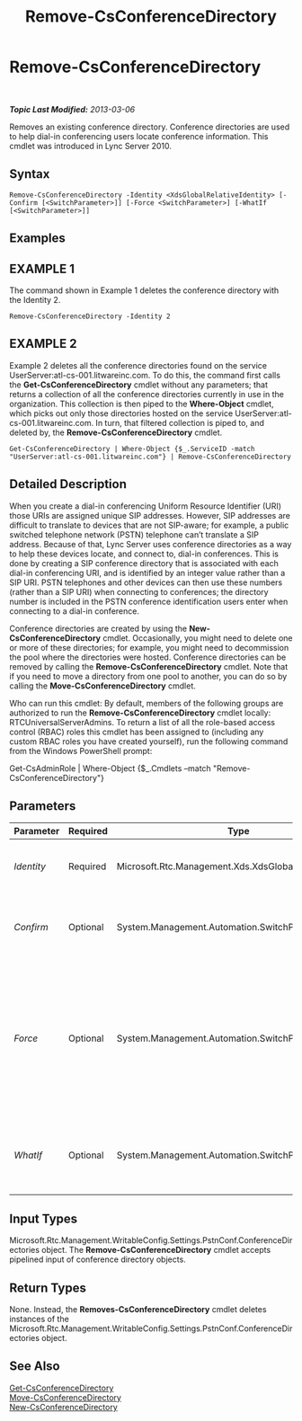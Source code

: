﻿---
title: Remove-CsConferenceDirectory
TOCTitle: Remove-CsConferenceDirectory
ms:assetid: c2c62a14-f3f3-472f-bf91-1fcea9e45425
ms:mtpsurl: https://technet.microsoft.com/en-us/library/Gg412961(v=OCS.15)
ms:contentKeyID: 48185335
ms.date: 07/23/2014
mtps_version: v=OCS.15
---

<div data-xmlns="http://www.w3.org/1999/xhtml">

<div class="topic" data-xmlns="http://www.w3.org/1999/xhtml" data-msxsl="urn:schemas-microsoft-com:xslt" data-cs="http://msdn.microsoft.com/en-us/">

<div data-asp="http://msdn2.microsoft.com/asp">

# Remove-CsConferenceDirectory

</div>

<div id="mainSection">

<div id="mainBody">

<span> </span>

_**Topic Last Modified:** 2013-03-06_

Removes an existing conference directory. Conference directories are used to help dial-in conferencing users locate conference information. This cmdlet was introduced in Lync Server 2010.

<div>

## Syntax

    Remove-CsConferenceDirectory -Identity <XdsGlobalRelativeIdentity> [-Confirm [<SwitchParameter>]] [-Force <SwitchParameter>] [-WhatIf [<SwitchParameter>]]

</div>

<div>

## Examples

<div>

## EXAMPLE 1

The command shown in Example 1 deletes the conference directory with the Identity 2.

    Remove-CsConferenceDirectory -Identity 2

</div>

<div>

## EXAMPLE 2

Example 2 deletes all the conference directories found on the service UserServer:atl-cs-001.litwareinc.com. To do this, the command first calls the **Get-CsConferenceDirectory** cmdlet without any parameters; that returns a collection of all the conference directories currently in use in the organization. This collection is then piped to the **Where-Object** cmdlet, which picks out only those directories hosted on the service UserServer:atl-cs-001.litwareinc.com. In turn, that filtered collection is piped to, and deleted by, the **Remove-CsConferenceDirectory** cmdlet.

    Get-CsConferenceDirectory | Where-Object {$_.ServiceID -match "UserServer:atl-cs-001.litwareinc.com"} | Remove-CsConferenceDirectory

</div>

</div>

<div>

## Detailed Description

When you create a dial-in conferencing Uniform Resource Identifier (URI) those URIs are assigned unique SIP addresses. However, SIP addresses are difficult to translate to devices that are not SIP-aware; for example, a public switched telephone network (PSTN) telephone can’t translate a SIP address. Because of that, Lync Server uses conference directories as a way to help these devices locate, and connect to, dial-in conferences. This is done by creating a SIP conference directory that is associated with each dial-in conferencing URI, and is identified by an integer value rather than a SIP URI. PSTN telephones and other devices can then use these numbers (rather than a SIP URI) when connecting to conferences; the directory number is included in the PSTN conference identification users enter when connecting to a dial-in conference.

Conference directories are created by using the **New-CsConferenceDirectory** cmdlet. Occasionally, you might need to delete one or more of these directories; for example, you might need to decommission the pool where the directories were hosted. Conference directories can be removed by calling the **Remove-CsConferenceDirectory** cmdlet. Note that if you need to move a directory from one pool to another, you can do so by calling the **Move-CsConferenceDirectory** cmdlet.

Who can run this cmdlet: By default, members of the following groups are authorized to run the **Remove-CsConferenceDirectory** cmdlet locally: RTCUniversalServerAdmins. To return a list of all the role-based access control (RBAC) roles this cmdlet has been assigned to (including any custom RBAC roles you have created yourself), run the following command from the Windows PowerShell prompt:

Get-CsAdminRole | Where-Object {$\_.Cmdlets –match "Remove-CsConferenceDirectory"}

</div>

<div>

## Parameters


<table>
<colgroup>
<col style="width: 25%" />
<col style="width: 25%" />
<col style="width: 25%" />
<col style="width: 25%" />
</colgroup>
<thead>
<tr class="header">
<th>Parameter</th>
<th>Required</th>
<th>Type</th>
<th>Description</th>
</tr>
</thead>
<tbody>
<tr class="odd">
<td><p><em>Identity</em></p></td>
<td><p>Required</p></td>
<td><p>Microsoft.Rtc.Management.Xds.XdsGlobalRelativeIdentity</p></td>
<td><p>Numeric identity of the conference directory to be removed.</p></td>
</tr>
<tr class="even">
<td><p><em>Confirm</em></p></td>
<td><p>Optional</p></td>
<td><p>System.Management.Automation.SwitchParameter</p></td>
<td><p>Prompts you for confirmation before executing the command.</p></td>
</tr>
<tr class="odd">
<td><p><em>Force</em></p></td>
<td><p>Optional</p></td>
<td><p>System.Management.Automation.SwitchParameter</p></td>
<td><p>When present, removes the conference directory even if the pool that hosts the directory is currently unavailable. By default, the <strong>Remove-CsConferenceDirectory</strong> cmdlet will not remove directories if the corresponding pool cannot be contacted.</p></td>
</tr>
<tr class="even">
<td><p><em>WhatIf</em></p></td>
<td><p>Optional</p></td>
<td><p>System.Management.Automation.SwitchParameter</p></td>
<td><p>Describes what would happen if you executed the command without actually executing the command.</p></td>
</tr>
</tbody>
</table>


</div>

<div>

## Input Types

Microsoft.Rtc.Management.WritableConfig.Settings.PstnConf.ConferenceDirectories object. The **Remove-CsConferenceDirectory** cmdlet accepts pipelined input of conference directory objects.

</div>

<div>

## Return Types

None. Instead, the **Removes-CsConferenceDirectory** cmdlet deletes instances of the Microsoft.Rtc.Management.WritableConfig.Settings.PstnConf.ConferenceDirectories object.

</div>

<div>

## See Also


[Get-CsConferenceDirectory](get-csconferencedirectory.md)  
[Move-CsConferenceDirectory](move-csconferencedirectory.md)  
[New-CsConferenceDirectory](new-csconferencedirectory.md)  
  

</div>

</div>

<span> </span>

</div>

</div>

</div>

